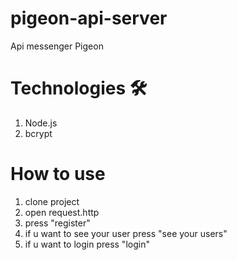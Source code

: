 # pigeon-api-server

Api messenger Pigeon

# Technologies 🛠
  1) Node.js
  2) bcrypt

# How to use
 1) clone project
 2) open request.http
 3) press "register"
 4) if u want to see your user press "see your users"
 5) if u want to login press "login"